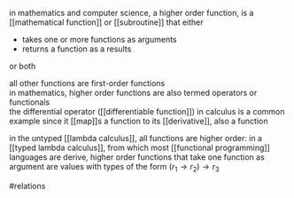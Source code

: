 in mathematics and computer science, a higher order function, is a [[mathematical function]] or [[subroutine]] that either  
- takes one or more functions as arguments  
- returns a function as a results  
  
or both  
  
all other functions are first-order functions  
in mathematics, higher order functions are also termed operators or functionals  
the differential operator ([[differentiable function]]) in calculus is a common example since it [[map]]s a function to its [[derivative]], also a function  
  
in the untyped [[lambda calculus]], all functions are higher order: in a [[typed lambda calculus]], from which most [[functional programming]] languages are derive, higher order functions that take one function as argument are values with types of the form $(r_1 \to r_2)\to r_3$  
  
#relations 